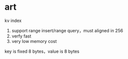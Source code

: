 # art

kv index

1. support range insert/range query，must aligned in 256
2. verfy fast
3. very low memory cost 

key is fixed 8 bytes，value is 8 bytes
